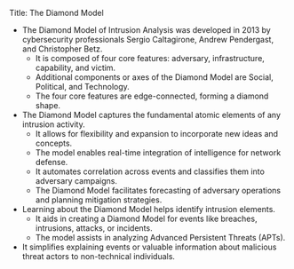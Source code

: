 Title: The Diamond Model

- The Diamond Model of Intrusion Analysis was developed in 2013 by cybersecurity professionals Sergio Caltagirone, Andrew Pendergast, and Christopher Betz.
  - It is composed of four core features: adversary, infrastructure, capability, and victim.
  - Additional components or axes of the Diamond Model are Social, Political, and Technology.
  - The four core features are edge-connected, forming a diamond shape.
- The Diamond Model captures the fundamental atomic elements of any intrusion activity.
  - It allows for flexibility and expansion to incorporate new ideas and concepts.
  - The model enables real-time integration of intelligence for network defense.
  - It automates correlation across events and classifies them into adversary campaigns.
  - The Diamond Model facilitates forecasting of adversary operations and planning mitigation strategies.
- Learning about the Diamond Model helps identify intrusion elements.
  - It aids in creating a Diamond Model for events like breaches, intrusions, attacks, or incidents.
  - The model assists in analyzing Advanced Persistent Threats (APTs).
- It simplifies explaining events or valuable information about malicious threat actors to non-technical individuals.